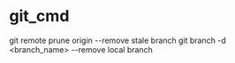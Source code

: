 # git_cmd

git remote prune origin --remove stale branch
git branch -d <branch_name> --remove local branch
